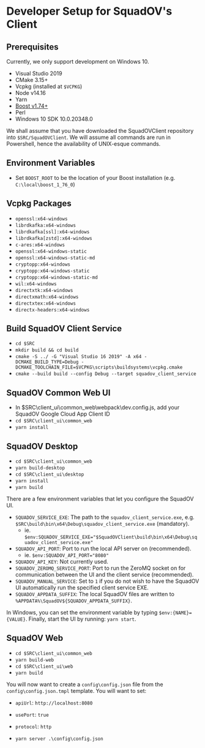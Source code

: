 # Developer Setup for SquadOV's Client

## Prerequisites

Currently, we only support development on Windows 10.

* Visual Studio 2019
* CMake 3.15+
* Vcpkg (installed at `$VCPKG`)
* Node v14.16
* Yarn
* [Boost v1.74+](https://sourceforge.net/projects/boost/files/boost-binaries/1.74.0/)
* Perl
* Windows 10 SDK 10.0.20348.0

We shall assume that you have downloaded the SquadOVClient repository into `$SRC/SquadOVClient`.
We will assume all commands are run in Powershell, hence the availability of UNIX-esque commands.

## Environment Variables

* Set `BOOST_ROOT` to be the location of your Boost installation (e.g. `C:\local\boost_1_76_0`)

## Vcpkg Packages

* `openssl:x64-windows`
* `librdkafka:x64-windows`
* `librdkafka[ssl]:x64-windows`
* `librdkafka[zstd]:x64-windows`
* `c-ares:x64-windows`
* `openssl:x64-windows-static`
* `openssl:x64-windows-static-md`
* `cryptopp:x64-windows`
* `cryptopp:x64-windows-static`
* `cryptopp:x64-windows-static-md`
* `wil:x64-windows`
* `directxtk:x64-windows`
* `directxmath:x64-windows`
* `directxtex:x64-windows`
* `directx-headers:x64-windows`

## Build SquadOV Client Service

* `cd $SRC`
* `mkdir build && cd build`
* `cmake -S ../ -G "Visual Studio 16 2019" -A x64 -DCMAKE_BUILD_TYPE=Debug -DCMAKE_TOOLCHAIN_FILE=$VCPKG\scripts\buildsystems\vcpkg.cmake`
* `cmake --build build --config Debug --target squadov_client_service`

## SquadOV Common Web UI

* In $SRC\client_ui\common_web\webpack\dev.config.js, add your SquadOV Google Cloud App Client ID
* `cd $SRC\client_ui\common_web`
* `yarn install`


## SquadOV Desktop

* `cd $SRC\client_ui\common_web`
* `yarn build-desktop`
* `cd $SRC\client_ui\desktop`
* `yarn install`
* `yarn build`

There are a few environment variables that let you configure the SquadOV UI.
* `SQUADOV_SERVICE_EXE`: The path to the `squadov_client_service.exe`, e.g. `$SRC\build\bin\x64\Debug\squadov_client_service.exe` (mandatory).
    * ie. `$env:SQUADOV_SERVICE_EXE="$SquadOVClient\build\bin\x64\Debug\squadov_client_service.exe"`
* `SQUADOV_API_PORT`: Port to run the local API server on (recommended).
    * ie. `$env:SQUADOV_API_PORT="8080"`
* `SQUADOV_API_KEY`: Not currently used.
* `SQUADOV_ZEROMQ_SERVICE_PORT`: Port to run the ZeroMQ socket on for communication between the UI and the client service (recommended).
* `SQUADOV_MANUAL_SERVICE`: Set to `1` if you do not wish to have the SquadOV UI automatically run the specified client service EXE.
* `SQUADOV_APPDATA_SUFFIX`: The local SquadOV files are written to `%APPDATA%\SquadOV${SQUADOV_APPDATA_SUFFIX}`.

In Windows, you can set the environment variable by typing `$env:{NAME}={VALUE}`.
Finally, start the UI by running: `yarn start`.

## SquadOV Web

* `cd $SRC\client_ui\common_web`
* `yarn build-web`
* `cd $SRC\client_ui\web`
* `yarn build`

You will now want to create a `config\config.json` file from the `config\config.json.tmpl` template.
You will want to set:
* `apiUrl`: `http://localhost:8080`
* `usePort`: `true`
* `protocol`: `http`

* `yarn server .\config\config.json`